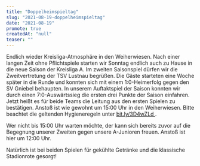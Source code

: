 ```yaml
---
title: "Doppelheimspieltag"
slug: "2021-08-19-doppelheimspieltag"
date: "2021-08-19"
promote: true
createdAt: "null"
teaser: ""
---
```

<p class="MsoNoSpacing">Endlich wieder Kreisliga-Atmosphäre in den Weiherwiesen. Nach einer langen Zeit ohne Pflichtspiele starten wir Sonntag endlich auch zu Hause in die neue Saison der Kreisliga A. Im zweiten Saisonspiel dürfen wir die Zweitvertretung der TSV Lustnau begrüßen. Die Gäste starteten eine Woche später in die Runde und konnten sich mit einem 1:0-Heimerfolg gegen den SV Gniebel behaupten. In unserem Auftaktspiel der Saison konnten wir durch einen 7:0-Auswärtssieg die ersten drei Punkte der Saison einfahren. Jetzt heißt es für beide Teams die Leitung aus den ersten Spielen zu bestätigen. Anstoß ist wie gewohnt um 15:00 Uhr in den Weiherwiesen. Bitte beachtet die geltenden Hygieneregeln unter <a href="http://bit.ly/3D4wZLd">bit.ly/3D4wZLd </a>.


<p class="MsoNoSpacing"> 


<p class="MsoNoSpacing">Wer nicht bis 15:00 Uhr warten möchte, der kann sich bereits zuvor auf die Begegnung unserer Zweiten gegen unsere A-Junioren freuen. Anstoß ist hier um 12:00 Uhr.


<p class="MsoNoSpacing"> 


<p class="MsoNoSpacing">Natürlich ist bei beiden Spielen für gekühlte Getränke und die klassische Stadionrote gesorgt!
